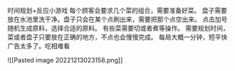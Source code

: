 时间规划+反应小游戏
每个顾客会要求几个菜的组合，需要准备好菜。
盘子需要放在水池里洗干净。盘子只会在某个点刷出来，需要把那个点空出来。
点击加号随机生成原料，选择合适的原料。
有些菜需要切或者煮等操作。
需要规划时间，菜或者盘子只要放在正确的地方，不点也会慢慢完成。
每局大概一分钟，短平快
广告太多了。吃相难看


![[Pasted image 20221213023158.png]]